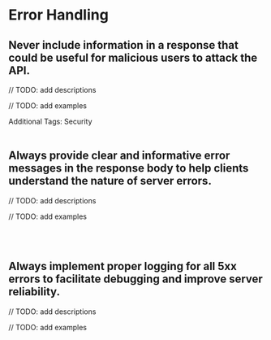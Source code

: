 # Error Handling


## Never include information in a response that could be useful for malicious users to attack the API.

// TODO: add descriptions

// TODO: add examples

Additional Tags: Security
<br><br>


## Always provide clear and informative error messages in the response body to help clients understand the nature of server errors.

// TODO: add descriptions

// TODO: add examples

<br><br>


## Always implement proper logging for all 5xx errors to facilitate debugging and improve server reliability.

// TODO: add descriptions

// TODO: add examples

<br><br>



